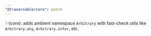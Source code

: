 ```yaml
---
"@traversable/core": patch
---
```


✨(core): adds ambient namespace `Arbitrary` with fast-check utils like `Arbitrary.any`, `Arbitrary.infer`, etc.
